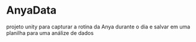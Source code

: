 # AnyaData
projeto unity para capturar a rotina da Anya durante o dia e salvar em uma planilha para uma análize de dados
